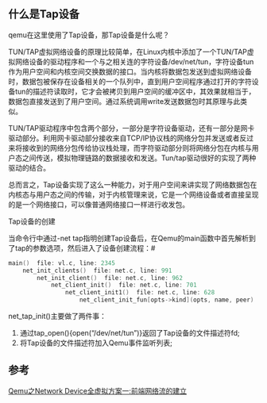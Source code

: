 ## 什么是Tap设备

qemu在这里使用了Tap设备，那Tap设备是什么呢？

TUN/TAP虚拟网络设备的原理比较简单，在Linux内核中添加了一个TUN/TAP虚拟网络设备的驱动程序和一个与之相关连的字符设备/dev/net/tun，字符设备tun作为用户空间和内核空间交换数据的接口。当内核将数据包发送到虚拟网络设备时，数据包被保存在设备相关的一个队列中，直到用户空间程序通过打开的字符设备tun的描述符读取时，它才会被拷贝到用户空间的缓冲区中，其效果就相当于，数据包直接发送到了用户空间。通过系统调用write发送数据包时其原理与此类似。

TUN/TAP驱动程序中包含两个部分，一部分是字符设备驱动，还有一部分是网卡驱动部分。利用网卡驱动部分接收来自TCP/IP协议栈的网络分包并发送或者反过来将接收到的网络分包传给协议栈处理，而字符驱动部分则将网络分包在内核与用户态之间传送，模拟物理链路的数据接收和发送。Tun/tap驱动很好的实现了两种驱动的结合。

总而言之，Tap设备实现了这么一种能力，对于用户空间来讲实现了网络数据包在内核态与用户态之间的传输，对于内核管理来说，它是一个网络设备或者直接呈现的是一个网络接口，可以像普通网络接口一样进行收发包。

Tap设备的创建

当命令行中通过-net tap指明创建Tap设备后，在Qemu的main函数中首先解析到了tap的参数选项，然后进入了设备创建流程：#
```c
main()  file: vl.c, line: 2345
    net_init_clients()  file: net.c, line: 991
        net_init_client()  file: net.c, line: 962
            net_client_init()  file: net.c, line: 701
                net_client_init1()  file: net.c, line: 628
                    net_client_init_fun[opts->kind](opts, name, peer)
```

net_tap_init()主要做了两件事：

1. 通过tap_open(){open(“/dev/net/tun”)}返回了Tap设备的文件描述符fd;
2. 将Tap设备的文件描述符加入Qemu事件监听列表;

## 参考
[Qemu之Network Device全虚拟方案一:前端网络流的建立](http://royluo.org/2014/07/17/netdev-virtual-1/)
